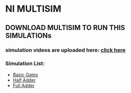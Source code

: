 # NI MULTISIM

## DOWNLOAD MULTISIM TO RUN THIS SIMULATIONs

### simulation videos are uploaded here: [click here](https://drive.google.com/drive/u/0/folders/15BRphPAt9SMw9_zDRVMEmoKJNkUesVW7)

### Simulation List:
- [Basic Gates](https://github.com/SMAnish-28/dgtal-simulation/blob/main/Basic_Gates.ms14)
- [Half Adder](https://github.com/SMAnish-28/dgtal-simulation/blob/main/HALF%20ADDER.ms14)
- [Full Adder](https://github.com/SMAnish-28/dgtal-simulation/blob/main/FULL%20ADDER.ms14)

